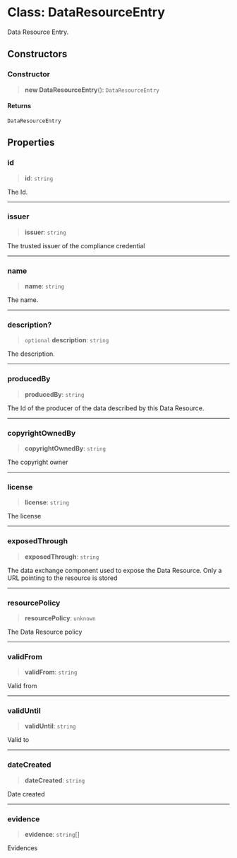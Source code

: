 # Class: DataResourceEntry

Data Resource Entry.

## Constructors

### Constructor

> **new DataResourceEntry**(): `DataResourceEntry`

#### Returns

`DataResourceEntry`

## Properties

### id

> **id**: `string`

The Id.

***

### issuer

> **issuer**: `string`

The trusted issuer of the compliance credential

***

### name

> **name**: `string`

The name.

***

### description?

> `optional` **description**: `string`

The description.

***

### producedBy

> **producedBy**: `string`

The Id of the producer of the data described by this Data Resource.

***

### copyrightOwnedBy

> **copyrightOwnedBy**: `string`

The copyright owner

***

### license

> **license**: `string`

The license

***

### exposedThrough

> **exposedThrough**: `string`

The data exchange component used to expose the Data Resource.
Only a URL pointing to the resource is stored

***

### resourcePolicy

> **resourcePolicy**: `unknown`

The Data Resource policy

***

### validFrom

> **validFrom**: `string`

Valid from

***

### validUntil

> **validUntil**: `string`

Valid to

***

### dateCreated

> **dateCreated**: `string`

Date created

***

### evidence

> **evidence**: `string`[]

Evidences
